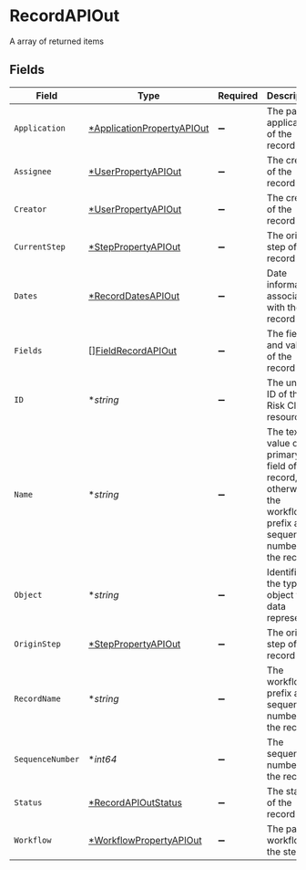 # RecordAPIOut

A array of returned items


## Fields

| Field                                                                                                              | Type                                                                                                               | Required                                                                                                           | Description                                                                                                        | Example                                                                                                            |
| ------------------------------------------------------------------------------------------------------------------ | ------------------------------------------------------------------------------------------------------------------ | ------------------------------------------------------------------------------------------------------------------ | ------------------------------------------------------------------------------------------------------------------ | ------------------------------------------------------------------------------------------------------------------ |
| `Application`                                                                                                      | [*ApplicationPropertyAPIOut](../../models/shared/applicationpropertyapiout.md)                                     | :heavy_minus_sign:                                                                                                 | The parent application of the record                                                                               |                                                                                                                    |
| `Assignee`                                                                                                         | [*UserPropertyAPIOut](../../models/shared/userpropertyapiout.md)                                                   | :heavy_minus_sign:                                                                                                 | The creator of the record                                                                                          |                                                                                                                    |
| `Creator`                                                                                                          | [*UserPropertyAPIOut](../../models/shared/userpropertyapiout.md)                                                   | :heavy_minus_sign:                                                                                                 | The creator of the record                                                                                          |                                                                                                                    |
| `CurrentStep`                                                                                                      | [*StepPropertyAPIOut](../../models/shared/steppropertyapiout.md)                                                   | :heavy_minus_sign:                                                                                                 | The origin step of the record                                                                                      |                                                                                                                    |
| `Dates`                                                                                                            | [*RecordDatesAPIOut](../../models/shared/recorddatesapiout.md)                                                     | :heavy_minus_sign:                                                                                                 | Date information associated with the record                                                                        |                                                                                                                    |
| `Fields`                                                                                                           | [][FieldRecordAPIOut](../../models/shared/fieldrecordapiout.md)                                                    | :heavy_minus_sign:                                                                                                 | The fields and values of the record                                                                                |                                                                                                                    |
| `ID`                                                                                                               | **string*                                                                                                          | :heavy_minus_sign:                                                                                                 | The unique ID of this Risk Cloud resource                                                                          | a1b2c3d4                                                                                                           |
| `Name`                                                                                                             | **string*                                                                                                          | :heavy_minus_sign:                                                                                                 | The text value of the primary field of the record, otherwise the workflow prefix and sequence number of the record | Medium Risk                                                                                                        |
| `Object`                                                                                                           | **string*                                                                                                          | :heavy_minus_sign:                                                                                                 | Identifies the type of object this data represents                                                                 | application                                                                                                        |
| `OriginStep`                                                                                                       | [*StepPropertyAPIOut](../../models/shared/steppropertyapiout.md)                                                   | :heavy_minus_sign:                                                                                                 | The origin step of the record                                                                                      |                                                                                                                    |
| `RecordName`                                                                                                       | **string*                                                                                                          | :heavy_minus_sign:                                                                                                 | The workflow prefix and sequence number of the record                                                              | Assessment-7                                                                                                       |
| `SequenceNumber`                                                                                                   | **int64*                                                                                                           | :heavy_minus_sign:                                                                                                 | The sequence number of the record                                                                                  | 7                                                                                                                  |
| `Status`                                                                                                           | [*RecordAPIOutStatus](../../models/shared/recordapioutstatus.md)                                                   | :heavy_minus_sign:                                                                                                 | The status of the record                                                                                           | IN_PROGRESS                                                                                                        |
| `Workflow`                                                                                                         | [*WorkflowPropertyAPIOut](../../models/shared/workflowpropertyapiout.md)                                           | :heavy_minus_sign:                                                                                                 | The parent workflow of the step                                                                                    |                                                                                                                    |